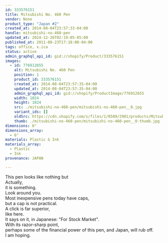 ```yaml
---
id: 333576151
title: Mitsubishi No. 460 Pen
vendor: None
product_type: "Japan #2"
created_at: 2014-08-04T23:57:33-04:00
handle: mitsubishi-no-460-pen
updated_at: 2024-12-26T02:19:05-05:00
published_at: 2011-08-23T17:18:00-04:00
tags: office, x.ica
status: active
admin_graphql_api_id: gid://shopify/Product/333576151
images:
  - id: 776912655
    alt: Mitsubishi No. 460 Pen
    position: 1
    product_id: 333576151
    created_at: 2014-08-04T23:57:35-04:00
    updated_at: 2014-08-04T23:57:35-04:00
    admin_graphql_api_id: gid://shopify/ProductImage/776912655
    width: 1024
    height: 1024
    src: ./mitsubishi-no-460-pen/mitsubishi-no-460-pen__0.jpg
    variant_ids: []
    oldSrc: https://cdn.shopify.com/s/files/1/0589/2901/products/Mitsubishi-No-460-Pens-black.jpeg?v=1407211055
    thumb: ./mitsubishi-no-460-pen/mitsubishi-no-460-pen__0-thumb.jpg
dimensions: 6"
dimensions_array:
  - 6"
materials: Plastic & Ink
materials_array:
  - Plastic
  - Ink
provenance: JAPAN

---
```


This pen looks like nothing but  
Actually,  
it is something.  
Look around you.  
Most inexpensive pens today have caps,  
but a cap is not practical.  
A click is far superior,  
like here.  
It says on it, in Japanese: "For Stock Market".  
With its razor-sharp point,  
perhaps some of the financial power of this pen, and Japan, will rub off.  
I am hoping.
